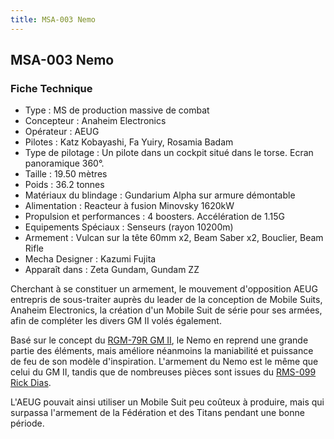 ```yaml
---
title: MSA-003 Nemo
---
```


MSA-003 Nemo
------------





### Fiche Technique


* Type : MS de production massive de combat
* Concepteur : Anaheim Electronics
* Opérateur : AEUG
* Pilotes : Katz Kobayashi, Fa Yuiry, Rosamia Badam
* Type de pilotage : Un pilote dans un cockpit situé dans le torse. Ecran panoramique 360°.
* Taille : 19.50 mètres
* Poids : 36.2 tonnes
* Matériaux du blindage : Gundarium Alpha sur armure démontable
* Alimentation : Reacteur à fusion Minovsky 1620kW
* Propulsion et performances : 4 boosters. Accélération de 1.15G
* Equipements Spéciaux : Senseurs (rayon 10200m)
* Armement : Vulcan sur la tête 60mm x2, Beam Saber x2, Bouclier, Beam Rifle
* Mecha Designer : Kazumi Fujita
* Apparaît dans : Zeta Gundam, Gundam ZZ


Cherchant à se constituer un armement, le mouvement d'opposition AEUG entrepris de sous-traiter auprès du leader de la conception de Mobile Suits, Anaheim Electronics, la création d'un Mobile Suit de série pour ses armées, afin de compléter les divers GM II volés également.


Basé sur le concept du [RGM-79R GM II](uc/zeta-gundam/rgm-79r-gm-ii.html), le Nemo en reprend une grande partie des éléments, mais améliore néanmoins la maniabilité et puissance de feu de son modèle d'inspiration. L'armement du Nemo est le même que celui du GM II, tandis que de nombreuses pièces sont issues du [RMS-099 Rick Dias](uc/zeta-gundam/rms-099-rick-dias.html).


L'AEUG pouvait ainsi utiliser un Mobile Suit peu coûteux à produire, mais qui surpassa l'armement de la Fédération et des Titans pendant une bonne période.

